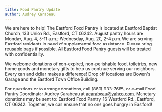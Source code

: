 ```yaml
---
title: Food Pantry Update
author: Audrey Carabeau
---
```


We are here to help! The Eastford Food Pantry is located at Eastford
Baptist Church, 133 Union Rd., Eastford, CT 06242. August pantry hours
are Monday, Aug. 4, 8-11 a.m.; Wednesday, Aug. 20, 2-4 p.m. We are
serving Eastford residents in need of supplemental food assistance.
Please bring reusable bags if possible. All Eastford Food Pantry guests
will be treated with confidentiality.

We welcome donations of non-expired, non-perishable food, toiletries,
new home goods and monetary gifts to help us continue serving our
neighbors. Every can and dollar makes a difference! Drop off locations
are Bowen's Garage and the Eastford Town Office Building.

For questions or to arrange donations, call (860) 933-7685, or e-mail
Food Pantry Coordinator Audrey Carabeau at <acarabeau@yahoo.com>.
Monetary donations may be sent to: Eastford Food Pantry, 16 Westford
Rd., Eastford, CT 06242. Together, we can ensure that no one goes hungry
in Eastford!
